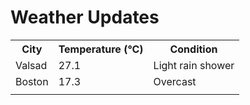 # Weather Updates

<!-- WEATHER-UPDATE-START -->
<table><tr><th>City</th><th>Temperature (°C)</th><th>Condition</th></tr><tr><td>Valsad</td><td>27.1</td><td>Light rain shower</td></tr><tr><td>Boston</td><td>17.3</td><td>Overcast</td></tr><tr><td></td><td></td><td></td></tr></table>
<!-- WEATHER-UPDATE-END -->
